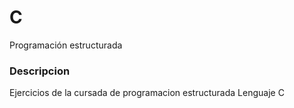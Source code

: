 # C
Programación estructurada
### Descripcion 
Ejercicios de la cursada de programacion estructurada
Lenguaje C